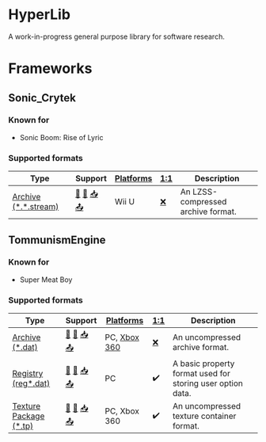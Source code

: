 # HyperLib
A work-in-progress general purpose library for software research.

# Frameworks

## Sonic_Crytek
### Known for
- Sonic Boom: Rise of Lyric

### Supported formats
Type|Support|[Platforms](## "This column indicates platforms the library has been tested and confirmed working with.")|[1:1](## "Can this library generate a binary identical file from the original source?")|Description
----|-------|---------------------------------------------------------------------------------------------------------|---------------------------------------------------------------------------------------|-----------
[Archive (*.\*.stream)](https://github.com/hyperbx/HyperLib/blob/main/HyperLib/Frameworks/Sonic_Crytek/Archive.cs)|[📜](## "Read") [💾](## "Write") [📥](## "Import") [📤](## "Export")|Wii U|[❌](## "Files are always written uncompressed and are missing CRC32 hashes, but the resulting archive is read correctly by the game.")|An LZSS-compressed archive format.

## TommunismEngine
### Known for
- Super Meat Boy

### Supported formats
Type|Support|[Platforms](## "This column indicates platforms the library has been tested and confirmed working with.")|[1:1](## "Can this library generate a binary identical file from the original source?")|Description
----|-------|---------------------------------------------------------------------------------------------------------|---------------------------------------------------------------------------------------|-----------
[Archive (*.dat)](https://github.com/hyperbx/HyperLib/blob/main/HyperLib/Frameworks/TommunismEngine/Archive.cs)|[📜](## "Read") [💾](## "Write") [📥](## "Import") [📤](## "Export")|PC, [Xbox 360](## "Audio data is exported in an unknown WAV format.")|[❌](## "The table of contents is not sorted in the same way the original archive is, but the resulting archive is read correctly by the game.")|An uncompressed archive format.
[Registry (reg*.dat)](https://github.com/hyperbx/HyperLib/blob/main/HyperLib/Frameworks/TommunismEngine/Registry.cs)|[📜](## "Read") [💾](## "Write") [📥](## "Import") [📤](## "Export")|PC|✔️|A basic property format used for storing user option data.
[Texture Package (*.tp)](https://github.com/hyperbx/HyperLib/blob/main/HyperLib/Frameworks/TommunismEngine/TexturePackage.cs)|[📜](## "Read") [💾](## "Write") [📥](## "Import") [📤](## "Export")|PC, Xbox 360|✔️|An uncompressed texture container format.